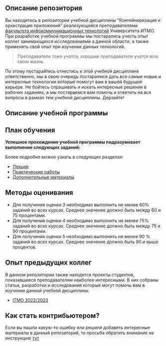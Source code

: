 ## Описание репозитория
Вы находитесь в репозитории учебной дисциплины "Контейнеризация и оркестрация приложений" реализующейся преподавателями [факультета инфокоммуникационных технологий](https://fict.itmo.ru) Университета ИТМО. При разработке учебной программы мы постарались учесть опыт коллег занимающихся исследованиями а данной области, а также применить свой опыт при изучении данных технологий.

> Преподаватели тоже учатся, хорошие преподаватели учатся всю свою жизнь.

По этому постарайтесь отнестись к этой учебной дисциплине ответственно, мы в свою очередь постараемся дать все самые новые и интересные технологии которые помогут вам в вашей будущей карьере. Не бойтесь спрашивать и искать интересные решения в рабочих заданиях, а мы постараемся вам помочь и ответить на все вопросы в рамках тем учебной дисциплины. 
Дерзайте! 

## Описание учебной программы


## План обучения
**Успешное прохождение учебной программы подразумевает выполнение следующих заданий:**


Более подробно можно узнать в следующих разделах:

- [Лекции](https://itmo-ict-faculty.github.io/application-containerization-and-orchestration/education/lecture)
- [Практические работы](https://itmo-ict-faculty.github.io/application-containerization-and-orchestration/education/practice)
- [Дополнительные материалы](https://itmo-ict-faculty.github.io/application-containerization-and-orchestration/education/additional_materials)

## Методы оценивания
- Для получения оценки 3 необходимо выполнить не менее 60% заданий во всех курсах. Среднее значение должно быть между 60 и 75 процентами. 
- Для получения оценки 4 необходимо выполнить не менее 75% заданий во всех курсах. Среднее значение должно быть между 75 и 90 процентами. 
- Для получения оценки 5 необходимо выполнить не менее 90 % заданий во всех курсах. Среднее значение должно быть 90 и выше процентов. 

## Опыт предыдущих коллег
В данном репозитории также находятся проекты студентов, показавшиеся преподавателям наиболее интересными. В них собраны статьи, разработки и исследования которые могут помочь вам в изучении данной учебной дисциплины.

- [ITMO 2022/2023](https://itmo-ict-faculty.github.io/application-containerization-and-orchestration/student_case/itmo2022_2023)

## Как стать контрибьютером?
Если вы нашли какую-то ошибку или решили добавить интересные материалы в данный репозиторий, то просьба обратить внимание на инструкцию [тут](https://github.com/itmo-ict-faculty/application-containerization-and-orchestration/blob/main/README.md)
